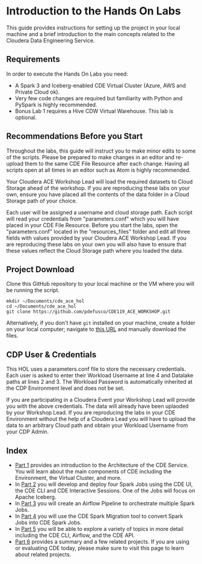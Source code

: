 # Introduction to the Hands On Labs

This guide provides instructions for setting up the project in your local machine and a brief introduction to the main concepts related to the Cloudera Data Engineering Service.

## Requirements

In order to execute the Hands On Labs you need:
* A Spark 3 and Iceberg-enabled CDE Virtual Cluster (Azure, AWS and Private Cloud ok).
* Very few code changes are required but familiarity with Python and PySpark is highly recommended.
* Bonus Lab 1 requires a Hive CDW Virtual Warehouse. This lab is optional.

## Recommendations Before you Start

Throughout the labs, this guide will instruct you to make minor edits to some of the scripts. Please be prepared to make changes in an editor and re-upload them to the same CDE File Resource after each change. Having all scripts open at all times in an editor such as Atom is highly recommended.

Your Cloudera ACE Workshop Lead will load the required datasets to Cloud Storage ahead of the workshop. If you are reproducing these labs on your own, ensure you have placed all the contents of the data folder in a Cloud Storage path of your choice.

Each user will be assigned a username and cloud storage path. Each script will read your credentials from "parameters.conf" which you will have placed in your CDE File Resource. Before you start the labs, open the "parameters.conf" located in the "resources_files" folder and edit all three fields with values provided by your Cloudera ACE Workshop Lead. If you are reproducing these labs on your own you will also have to ensure that these values reflect the Cloud Storage path where you loaded the data.

## Project Download

Clone this GitHub repository to your local machine or the VM where you will be running the script.

```
mkdir ~/Documents/cde_ace_hol
cd ~/Documents/cde_ace_hol
git clone https://github.com/pdefusco/CDE119_ACE_WORKSHOP.git
```

Alternatively, if you don't have `git` installed on your machine, create a folder on your local computer; navigate to [this URL](https://github.com/pdefusco/CDE119_ACE_WORKSHOP.git) and manually download the files.

## CDP User & Credentials

This HOL uses a parameters.conf file to store the necessary credentials. Each user is asked to enter their Workload Username at line 4 and Datalake paths at lines 2 and 3. The Workload Password is automatically inherited at the CDP Environment level and does not be set.

If you are participating in a Cloudera Event your Workshop Lead will provide you with the above credentials. The data will already have been uplaoded by your Workshop Lead.
If you are reproducing the labs in your CDE Environment without the help of a Cloudera Lead you will have to upload the data to an arbitrary Cloud path and obtain your Workload Username from your CDP Admin.

## Index

* [Part 1](https://github.com/pdefusco/CDE119_ACE_WORKSHOP/blob/main/step_by_step_guides/english/part01_cde_architecture.md#cde-architecture) provides an introduction to the Architecture of the CDE Service. You will learn about the main components of CDE including the Environment, the Virtual Cluster, and more.
* In [Part 2](https://github.com/pdefusco/CDE119_ACE_WORKSHOP/blob/main/step_by_step_guides/english/part02_spark.md#part-2-developing-spark-jobs-in-cde) you will develop and deploy four Spark Jobs using the CDE UI, the CDE CLI and CDE Interactive Sessions. One of the Jobs will focus on Apache Iceberg.
* In [Part 3](https://github.com/pdefusco/CDE119_ACE_WORKSHOP/blob/main/step_by_step_guides/english/part03_airflow.md#part-3-orchestrating-pipelines-with-airflow) you will create an Airflow Pipeline to orchestrate multiple Spark Jobs.
* In [Part 4](https://github.com/pdefusco/CDE119_ACE_WORKSHOP/blob/main/step_by_step_guides/english/part04_spark_migration_tool.md#part-4-using-the-cde-spark-migration-tool-to-convert-spark-submits-to-cde-spark-submits) you will use the CDE Spark Migration tool to convert Spark Jobs into CDE Spark Jobs.
* In [Part 5](https://github.com/pdefusco/CDE119_ACE_WORKSHOP/blob/main/step_by_step_guides/english/part05_bonus_labs.md#part-5-bonus-labs) you will be able to explore a variety of topics in more detail including the CDE CLI, Airflow, and the CDE API.
* [Part 6](https://github.com/pdefusco/CDE119_ACE_WORKSHOP/blob/main/step_by_step_guides/english/part06_next_steps.md#conclusions-and-next-steps) provides a summary and a few related projects. If you are using or evaluating CDE today, please make sure to visit this page to learn about related projects.

